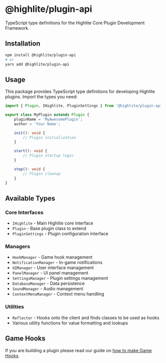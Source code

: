 # @highlite/plugin-api

TypeScript type definitions for the Highlite Core Plugin Development Framework.

## Installation

```bash
npm install @highlite/plugin-api
# or
yarn add @highlite/plugin-api
```

## Usage

This package provides TypeScript type definitions for developing Highlite plugins. Import the types you need:

```typescript
import { Plugin, IHighlite, PluginSettings } from '@highlite/plugin-api';

export class MyPlugin extends Plugin {
    pluginName = 'MyAwesomePlugin';
    author = 'Your Name';

    init(): void {
        // Plugin initialization
    }

    start(): void {
        // Plugin startup logic
    }

    stop(): void {
        // Plugin cleanup
    }
}
```

## Available Types

### Core Interfaces
- `IHighlite` - Main Highlite core interface
- `Plugin` - Base plugin class to extend
- `PluginSettings` - Plugin configuration interface

### Managers
- `HookManager` - Game hook management
- `NotificationManager` - In-game notifications
- `UIManager` - User interface management
- `PanelManager` - UI panel management
- `SettingsManager` - Plugin settings management
- `DatabaseManager` - Data persistence
- `SoundManager` - Audio management
- `ContextMenuManager` - Context menu handling

### Utilities
- `Reflector` - Hooks onto the client and finds classes to be used as hooks
- Various utility functions for value formatting and lookups

## Game Hooks
If you are building a plugin please read our guide on [how to make Game Hooks](https://github.com/Highl1te/Core/blob/main/docs/gamehooks.md).

